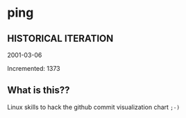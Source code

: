 # ping

## HISTORICAL ITERATION
2001-03-06

Incremented: 1373

## What is this?? 
Linux skills to hack the github commit visualization chart `;-)`
